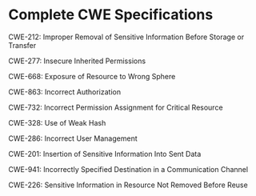 

# Complete CWE Specifications

CWE-212: Improper Removal of Sensitive Information Before Storage or Transfer

CWE-277: Insecure Inherited Permissions

CWE-668: Exposure of Resource to Wrong Sphere

CWE-863: Incorrect Authorization

CWE-732: Incorrect Permission Assignment for Critical Resource

CWE-328: Use of Weak Hash

CWE-286: Incorrect User Management

CWE-201: Insertion of Sensitive Information Into Sent Data

CWE-941: Incorrectly Specified Destination in a Communication Channel

CWE-226: Sensitive Information in Resource Not Removed Before Reuse